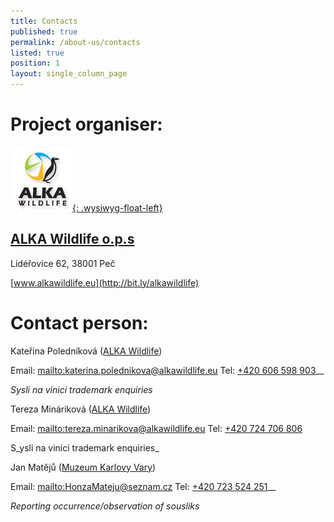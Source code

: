 ```yaml
---
title: Contacts
published: true
permalink: /about-us/contacts
listed: true
position: 1
layout: single_column_page
---
```

# Project organiser:

[![](/media/ALKA_logo.jpg){: .wysiwyg-float-left}](https://www.alkawildlife.eu)

<div class="clearfix"></div>

## [ALKA Wildlife o.p.s](http://bit.ly/alkawildlife)

Lidéřovice 62, 38001 Peč

[www.alkawildlife.eu](http://bit.ly/alkawildlife)

<div class="clearfix"></div>

# Contact person:

Kateřina Poledníková ([ALKA Wildlife](http://bit.ly/alkawildlife))

Email: <mailto:katerina.polednikova@alkawildlife.eu> Tel: [+420 606 598 903](tel:+420-606-598-903)__

_Sysli na vinici trademark enquiries_

Tereza Mináriková ([ALKA Wildlife](http://bit.ly/alkawildlife))

Email: <mailto:tereza.minarikova@alkawildlife.eu> Tel: [+420 724 706 806](tel:+420-724-706-806)

S_ysli na vinici trademark enquiries_

Jan Matějů ([Muzeum Karlovy Vary](http://kvmuz.cz))

Email: <mailto:HonzaMateju@seznam.cz> Tel: [+420 723 524 251](tel:+420-723-524-251)__

_Reporting occurrence/observation of sousliks_
